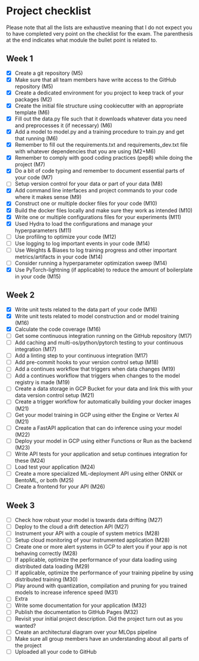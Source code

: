 # Project checklist
Please note that all the lists are exhaustive meaning that I do not expect you
to have completed very point on the checklist for the exam. The parenthesis at
the end indicates what module the bullet point is related to.

## Week 1

- [x] Create a git repository (M5)
- [x] Make sure that all team members have write access to the GitHub repository (M5)
- [x] Create a dedicated environment for you project to keep track of your packages (M2)
- [x] Create the initial file structure using cookiecutter with an appropriate template (M6)
- [x] Fill out the data.py file such that it downloads whatever data you need and preprocesses it (if necessary) (M6)
- [x] Add a model to model.py and a training procedure to train.py and get that running (M6)
- [x] Remember to fill out the requirements.txt and requirements_dev.txt file with whatever dependencies that you are using (M2+M6)
- [x] Remember to comply with good coding practices (pep8) while doing the project (M7)
- [x] Do a bit of code typing and remember to document essential parts of your code (M7)
- [ ] Setup version control for your data or part of your data (M8)
- [x] Add command line interfaces and project commands to your code where it makes sense (M9)
- [x] Construct one or multiple docker files for your code (M10)
- [x] Build the docker files locally and make sure they work as intended (M10)
- [x] Write one or multiple configurations files for your experiments (M11)
- [x] Used Hydra to load the configurations and manage your hyperparameters (M11)
- [ ] Use profiling to optimize your code (M12)
- [ ] Use logging to log important events in your code (M14)
- [ ] Use Weights & Biases to log training progress and other important metrics/artifacts in your code (M14)
- [ ] Consider running a hyperparameter optimization sweep (M14)
- [x] Use PyTorch-lightning (if applicable) to reduce the amount of boilerplate in your code (M15)

## Week 2

- [x] Write unit tests related to the data part of your code (M16)
- [x] Write unit tests related to model construction and or model training (M16)
- [x] Calculate the code coverage (M16)
- [ ] Get some continuous integration running on the GitHub repository (M17)
- [ ] Add caching and multi-os/python/pytorch testing to your continuous integration (M17)
- [ ] Add a linting step to your continuous integration (M17)
- [ ] Add pre-commit hooks to your version control setup (M18)
- [ ] Add a continues workflow that triggers when data changes (M19)
- [ ] Add a continues workflow that triggers when changes to the model registry is made (M19)
- [ ] Create a data storage in GCP Bucket for your data and link this with your data version control setup (M21)
- [ ] Create a trigger workflow for automatically building your docker images (M21)
- [ ] Get your model training in GCP using either the Engine or Vertex AI (M21)
- [ ] Create a FastAPI application that can do inference using your model (M22)
- [ ] Deploy your model in GCP using either Functions or Run as the backend (M23)
- [ ] Write API tests for your application and setup continues integration for these (M24)
- [ ] Load test your application (M24)
- [ ] Create a more specialized ML-deployment API using either ONNX or BentoML, or both (M25)
- [ ] Create a frontend for your API (M26)

## Week 3

- [ ] Check how robust your model is towards data drifting (M27)
- [ ] Deploy to the cloud a drift detection API (M27)
- [ ] Instrument your API with a couple of system metrics (M28)
- [ ] Setup cloud monitoring of your instrumented application (M28)
- [ ] Create one or more alert systems in GCP to alert you if your app is not behaving correctly (M28)
- [ ] If applicable, optimize the performance of your data loading using distributed data loading (M29)
- [ ] If applicable, optimize the performance of your training pipeline by using distributed training (M30)
- [ ] Play around with quantization, compilation and pruning for you trained models to increase inference speed (M31)
- [ ] Extra
- [ ] Write some documentation for your application (M32)
- [ ] Publish the documentation to GitHub Pages (M32)
- [ ] Revisit your initial project description. Did the project turn out as you wanted?
- [ ] Create an architectural diagram over your MLOps pipeline
- [ ] Make sure all group members have an understanding about all parts of the project
- [ ] Uploaded all your code to GitHub
